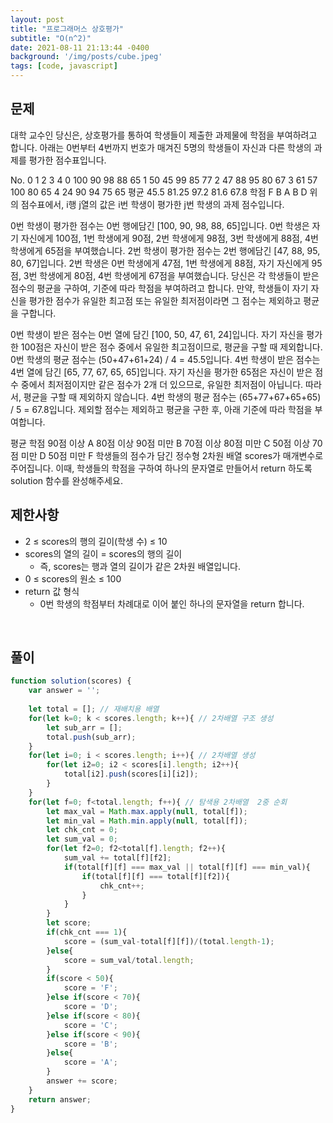 ```yaml
---
layout: post
title: "프로그래머스 상호평가"
subtitle: "O(n^2)"
date: 2021-08-11 21:13:44 -0400
background: '/img/posts/cube.jpeg'
tags: [code, javascript]
---
```

## 문제
대학 교수인 당신은, 상호평가를 통하여 학생들이 제출한 과제물에 학점을 부여하려고 합니다. 아래는 0번부터 4번까지 번호가 매겨진 5명의 학생들이 자신과 다른 학생의 과제를 평가한 점수표입니다.

No.	0	1	2	3	4
0	100	90	98	88	65
1	50	45	99	85	77
2	47	88	95	80	67
3	61	57	100	80	65
4	24	90	94	75	65
평균	45.5	81.25	97.2	81.6	67.8
학점	F	B	A	B	D
위의 점수표에서, i행 j열의 값은 i번 학생이 평가한 j번 학생의 과제 점수입니다.

0번 학생이 평가한 점수는 0번 행에담긴 [100, 90, 98, 88, 65]입니다.
0번 학생은 자기 자신에게 100점, 1번 학생에게 90점, 2번 학생에게 98점, 3번 학생에게 88점, 4번 학생에게 65점을 부여했습니다.
2번 학생이 평가한 점수는 2번 행에담긴 [47, 88, 95, 80, 67]입니다.
2번 학생은 0번 학생에게 47점, 1번 학생에게 88점, 자기 자신에게 95점, 3번 학생에게 80점, 4번 학생에게 67점을 부여했습니다.
당신은 각 학생들이 받은 점수의 평균을 구하여, 기준에 따라 학점을 부여하려고 합니다.
만약, 학생들이 자기 자신을 평가한 점수가 유일한 최고점 또는 유일한 최저점이라면 그 점수는 제외하고 평균을 구합니다.

0번 학생이 받은 점수는 0번 열에 담긴 [100, 50, 47, 61, 24]입니다. 자기 자신을 평가한 100점은 자신이 받은 점수 중에서 유일한 최고점이므로, 평균을 구할 때 제외합니다.
0번 학생의 평균 점수는 (50+47+61+24) / 4 = 45.5입니다.
4번 학생이 받은 점수는 4번 열에 담긴 [65, 77, 67, 65, 65]입니다. 자기 자신을 평가한 65점은 자신이 받은 점수 중에서 최저점이지만 같은 점수가 2개 더 있으므로, 유일한 최저점이 아닙니다. 따라서, 평균을 구할 때 제외하지 않습니다.
4번 학생의 평균 점수는 (65+77+67+65+65) / 5 = 67.8입니다.
제외할 점수는 제외하고 평균을 구한 후, 아래 기준에 따라 학점을 부여합니다.

평균	학점
90점 이상	A
80점 이상 90점 미만	B
70점 이상 80점 미만	C
50점 이상 70점 미만	D
50점 미만	F
학생들의 점수가 담긴 정수형 2차원 배열 scores가 매개변수로 주어집니다. 이때, 학생들의 학점을 구하여 하나의 문자열로 만들어서 return 하도록 solution 함수를 완성해주세요.

## 제한사항
* 2 ≤ scores의 행의 길이(학생 수) ≤ 10
* scores의 열의 길이 = scores의 행의 길이
    * 즉, scores는 행과 열의 길이가 같은 2차원 배열입니다.
* 0 ≤ scores의 원소 ≤ 100
* return 값 형식
    * 0번 학생의 학점부터 차례대로 이어 붙인 하나의 문자열을 return 합니다.

<br>

## 풀이

``` javascript
function solution(scores) {
    var answer = '';
    
    let total = []; // 재배치용 배열
    for(let k=0; k < scores.length; k++){ // 2차배열 구조 생성
        let sub_arr = [];
        total.push(sub_arr);
    }
    for(let i=0; i < scores.length; i++){ // 2차배열 생성
        for(let i2=0; i2 < scores[i].length; i2++){
            total[i2].push(scores[i][i2]);
        }
    }
    for(let f=0; f<total.length; f++){ // 탐색용 2차배열  2중 순회
        let max_val = Math.max.apply(null, total[f]);
        let min_val = Math.min.apply(null, total[f]);
        let chk_cnt = 0;
        let sum_val = 0;
        for(let f2=0; f2<total[f].length; f2++){
            sum_val += total[f][f2];
            if(total[f][f] === max_val || total[f][f] === min_val){    
                if(total[f][f] === total[f][f2]){
                    chk_cnt++;
                }
            }            
        }
        let score;
        if(chk_cnt === 1){
            score = (sum_val-total[f][f])/(total.length-1);
        }else{
            score = sum_val/total.length;    
        }
        if(score < 50){
            score = 'F';
        }else if(score < 70){
            score = 'D';
        }else if(score < 80){
            score = 'C';
        }else if(score < 90){
            score = 'B';
        }else{
            score = 'A';
        }
        answer += score;
    }
    return answer;
}
```
